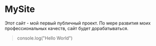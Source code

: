 # MySite

Этот сайт - мой первый публичный проект.
По мере развития моих профессиональных качеств, сайт будет дорабатываться.
> console.log("Hello World")
